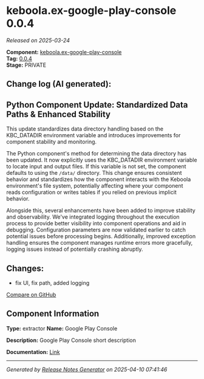 #  keboola.ex-google-play-console 0.0.4

_Released on 2025-03-24_

**Component:** [keboola.ex-google-play-console](https://github.com/keboola/component-google-play-console)  
**Tag:** [0.0.4](https://github.com/keboola/component-google-play-console/releases/tag/0.0.4)  
**Stage:** PRIVATE


## Change log (AI generated):
## Python Component Update: Standardized Data Paths & Enhanced Stability
This update standardizes data directory handling based on the KBC_DATADIR environment variable and introduces improvements for component stability and monitoring.

The Python component's method for determining the data directory has been updated. It now explicitly uses the KBC_DATADIR environment variable to locate input and output files. If this variable is not set, the component defaults to using the `/data/` directory. This change ensures consistent behavior and standardizes how the component interacts with the Keboola environment's file system, potentially affecting where your component reads configuration or writes tables if you relied on previous implicit behavior.

Alongside this, several enhancements have been added to improve stability and observability. We've integrated logging throughout the execution process to provide better visibility into component operations and aid in debugging. Configuration parameters are now validated earlier to catch potential issues before processing begins. Additionally, improved exception handling ensures the component manages runtime errors more gracefully, logging issues instead of potentially crashing abruptly.



## Changes:



- fix UI, fix path, added logging 



[Compare on GitHub](https://github.com/keboola/component-google-play-console/compare/0.0.3...0.0.4)



## Component Information
**Type:** extractor
**Name:** Google Play Console

**Description:** Google Play Console short description


**Documentation:** [Link](https://github.com/keboola/component-google-play-console/blob/master/README.md)



---
_Generated by [Release Notes Generator](https://github.com/keboola/release-notes-generator)
on 2025-04-10 07:41:46_